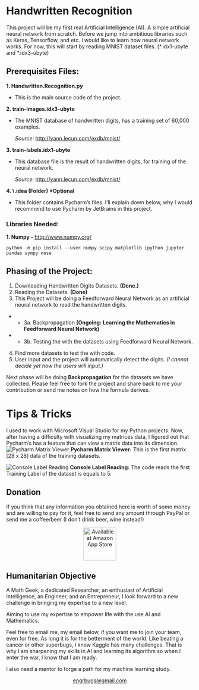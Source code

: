 # Handwritten Recognition
This project will be my first real Artificial Intelligence (AI).  A simple artificial neural network from scratch. Before we jump into ambitious libraries such as Keras, Tensorflow, and etc. I would like to learn how neural network works. For now, this will start by reading MNIST dataset files. (*.idx1-ubyte and *.idx3-ubyte)


## Prerequisites Files:
**1. Handwritten.Recognition.py</a>**
- This is the main source code of the project.

**2.	train-images.idx3-ubyte**
- The MNIST database of handwritten digits, has a training set of 60,000 examples. 

    <i>Source:</i> http://yann.lecun.com/exdb/mnist/

**3.	train-labels.idx1-ubyte**
- This database file is the result of handwritten digits, for training of the neural network.

    <i>Source:</i> http://yann.lecun.com/exdb/mnist/

**4. \\.idea (Folder) \*Optional**
- This folder contains Pycharm’s files. I’ll explain down below, why I would recommend to use Pycharm by JetBrains in this project.

### Libraries Needed:
**1. Numpy -** http://www.numpy.org/

    python -m pip install --user numpy scipy matplotlib ipython jupyter pandas sympy nose

## Phasing of the Project:
1.	Downloading Handwritten Digits Datasets. <b>(Done.)</b>
2.	Reading the Datasets. <b>(Done)</b>
3.	This Project will be doing a Feedforward Neural Network as an artificial neural network to read the handwritten digits.
 - - 3a.	Backpropagation <b>(Ongoing: Learning the Mathematics in Feedforward Neural Network)</b>
- - 3b.	Testing the with the datasets using Feedforward Neural Network.
4.	Find more datasets to test the with code.
5.	User input and the project will automatically detect the digits. <i>(I cannot decide yet how the users will input.)</i>

Next phase will be doing <b>Backpropagation</b> for the datasets we have collected. Please feel free to fork the project and share back to me your contribution or send me notes on how the formula derives.

# Tips & Tricks
I used to work with Microsoft Visual Studio for my Python projects. Now, after having a difficulty with visualizing my matrices data, I figured out that Pycharm’s has a feature that can view a matrix data into its dimension.
![Pycharm Matrix Viewer](https://i.imgur.com/p8C2pLN.png)
<b>Pycharm Matrix Viewer:</b> This is the first matrix [28 x 28] data of the training datasets.

![Console Label Reading](https://i.imgur.com/PZaUYUx.png) <b>Console Label Reading:</b> The code reads the first Training Label of the dataset is equals to 5.

## Donation
If you think that any information you obtained here is worth of some money and are willing to pay for it, feel free to send any amount through PayPal or send me a coffee/beer (I don’t drink beer, wine instead!)

[<center><img alt="Available at Amazon App Store" height="88" src="https://i.imgur.com/iyfHXE2.png" /></center>](https://www.paypal.me/HerbySio "Thank you")

## Humanitarian Objective
A Math Geek, a dedicated Researcher, an enthusiast of Artificial Intelligence, an Engineer, and an Entrepreneur, I look forward to a new challenge in bringing my expertise to a new level.

Aiming to use my expertise to empower life with the use AI and Mathematics. 

Feel free to email me, my email below, if you want me to join your team, even for free. As long it is for the betterment of the world. Like beating a cancer or other superbugs, I know Kaggle has many challenges. That is why I am sharpening my skills in AI and learning its algorithm so when I enter the war, I know that I am ready. 

I also need a mentor to forge a path for my machine learning study.

[<center>engrbugs@gmail.com</center>](mailto:engrbugs@gmail.com "engrbugs@gmail.com")